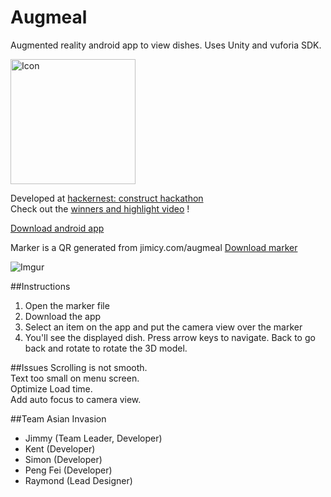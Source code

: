 Augmeal
=======

Augmented reality android app to view dishes. Uses Unity and vuforia SDK.  

<img src="http://i.imgur.com/YPH752l.png" alt="Icon" height="200" width="200"> 

Developed at [hackernest: construct hackathon](http://hackernest.com/construct/)  
Check out the [winners and highlight video](http://hackernest.com/hackernest-construct-hackathon-winners/) !

[Download android app](https://github.com/Jimicy/augmeal/blob/master/augmeal.apk?raw=true)

Marker is a QR generated from jimicy.com/augmeal [Download marker](http://i.imgur.com/dmhVKFx.jpg)

![Imgur](http://i.imgur.com/SbeTMSu.jpg)

##Instructions
1. Open the marker file
2. Download the app
3. Select an item on the app and put the camera view over the marker
4. You'll see the displayed dish. Press arrow keys to navigate. Back to go back and rotate to rotate the 3D model.

##Issues
Scrolling is not smooth.  
Text too small on menu screen.  
Optimize Load time.  
Add auto focus to camera view.

##Team Asian Invasion
- Jimmy (Team Leader, Developer)
- Kent (Developer)
- Simon (Developer)
- Peng Fei (Developer)
- Raymond (Lead Designer)
